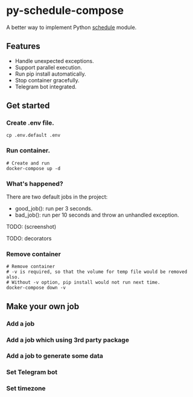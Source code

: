 # py-schedule-compose

A better way to implement Python [schedule](https://schedule.readthedocs.io/en/stable/) module.

## Features

* Handle unexpected exceptions.
* Support parallel execution.
* Run pip install automatically.
* Stop container gracefully.
* Telegram bot integrated.

## Get started

### Create .env file.

```
cp .env.default .env
```

### Run container.

```
# Create and run
docker-compose up -d
```

### What's happened?

There are two default jobs in the project:

* good_job(): run per 3 seconds.
* bad_job(): run per 10 seconds and throw an unhandled exception.

TODO: (screenshot)

TODO: decorators

### Remove container
```
# Remove container
# -v is required, so that the volume for temp file would be removed also.
# Without -v option, pip install would not run next time. 
docker-compose down -v
```

## Make your own job

### Add a job

### Add a job which using 3rd party package

### Add a job to generate some data

### Set Telegram bot

### Set timezone
